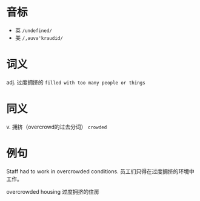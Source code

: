 # 音标

- 英 `/undefined/`
- 美 `/,əuvə'kraudid/`

# 词义

adj. 过度拥挤的
`filled with too many people or things`

# 同义

v. 拥挤（overcrowd的过去分词）
`crowded`

# 例句

Staff had to work in overcrowded conditions.
员工们只得在过度拥挤的环境中工作。

overcrowded housing
过度拥挤的住房


